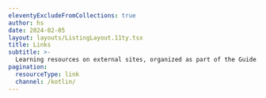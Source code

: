 ```yaml
---
eleventyExcludeFromCollections: true
author: hs
date: 2024-02-05
layout: layouts/ListingLayout.11ty.tsx
title: Links
subtitle: >-
  Learning resources on external sites, organized as part of the Guide.
pagination:
  resourceType: link
  channel: /kotlin/
---
```


